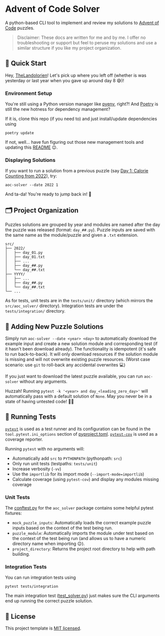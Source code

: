 # Advent of Code Solver

A python-based CLI tool to implement and review my solutions to [Advent of Code](https://adventofcode.com) puzzles.

> Disclaimer: These docs are written for me and by me. I offer no troubleshooting or support but feel to peruse my solutions and use a similar structure if you like my project organization.

## 🎄 Quick Start

Hey, [TheLandolorien](https://github.com/TheLandolorien)! Let's pick up where you left off (whether is was yesterday or last year when you gave up around day 8 😅)!

### Environment Setup

You're still using a Python version manager like [pyenv](https://github.com/pyenv/pyenv), right?! And [Poetry](https://python-poetry.org) is still the new hotness for dependency management?

If it is, clone this repo (if you need to) and just install/update dependencies using

```shell
poetry update
```

If not, well... have fun figuring out those new management tools and updating this [README](./README.md) 😉.

### Displaying Solutions

If you want to run a solution from a previous puzzle (say [Day 1: Calorie Counting from 2022](https://adventofcode.com/2022/day/1)), try:

```shell
aoc-solver --date 2022 1
```

And ta-da! You're ready to jump back in! 🎉

## 🗂️ Project Organization

Puzzles solutions are grouped by year and modules are named after the day the puzzle was released (format: `day_##.py`). Puzzle inputs are saved with the same name as the module/puzzle and given a `.txt` extension.

```
src/
├── 2022/
│   ├── day_01.py
│   ├── day_01.txt
│   ├── ...
│   ├── day_##.py
│   └── day_##.txt
├── YYYY/
│   ├── ...
│   ├── day_##.py
│   └── day_##.txt
└── ...
```

As for tests, unit tests are in the `tests/unit/` directory (which mirrors the `src/aoc_solver/` directory). Integration tests are under the `tests/integration/` directory.

## 🧩 Adding New Puzzle Solutions

Simply run `aoc-solver --date <year> <day>` to automatically download the example input and create a new solution module and corresponding test (if it hasn't been download already). The functionality is idempotent (it's safe to run back-to-back). It will only download resources if the solution module is missing and will not overwrite existing puzzle resources. (Worst case scenario: use `git` to roll-back any accidental overwrites 💻)

If you just want to download the latest puzzle available, you can run `aoc-solver` without any arguments.

Huzzah! Running `pytest -k '<year> and day_<leading_zero_day>'` will automatically pass with a default solution of `None`. May you never be in a state of having untested code! 🙌🏾

## 🧪 Running Tests

[`pytest`](https://docs.pytest.org/en/stable/) is used as a test runner and its configuration can be found in the `tool.pytest.ini_options` section of [pyproject.toml](./pyproject.toml). [`pytest-cov`](https://pytest-cov.readthedocs.io/en/latest/index.html) is used as a coverage reporter.

Running `pytest` with no arguments will:

- Automatically add `src` to `PYTHONPATH` (pythonpath: `src`)
- Only run unit tests (testpaths: `tests/unit`)
- Increase verbosity (`-vv`)
- Use the `importlib` for its import mode (`--import-mode=importlib`)
- Calculate coverage (using `pytest-cov`) and display any modules missing coverage

### Unit Tests

The [conftest.py](./tests/conftest.py) for the `aoc_solver` package contains some helpful pytest fixtures:

- `mock_puzzle_inputs`: Automatically loads the correct example puzzle inputs based on the context of the test being run.
- `puzzle_module`: Automatically imports the module under test based on the context of the test being run (and allows us to have a numeric directory name when importing 😉).
- `project_directory`: Returns the project root directory to help with path building.

### Integration Tests

You can run integration tests using

```shell
pytest tests/integration
```

The main integration test ([test_solver.py](./tests/integration/test_cli.py)) just makes sure the CLI arguments end up running the correct puzzle solution.

## 🪪 License

This project template is [MIT licensed](./LICENSE).
